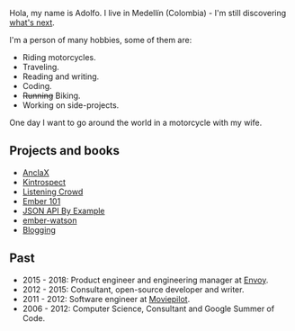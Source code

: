 Hola, my name is Adolfo. I live in Medellín (Colombia) - I'm still discovering [what's next](/blog/2018/05/23/whats-next/).

I'm a person of many hobbies, some of them are:

  - Riding motorcycles.
  - Traveling.
  - Reading and writing.
  - Coding.
  - ~~Running~~ Biking.
  - Working on side-projects.

One day I want to go around the world in a motorcycle with my wife.

## Projects and books

- [AnclaX](https://anclax.com/)
- [Kintrospect](https://kintrospect.com/)
- [Listening Crowd](https://github.com/abuiles/listening-crowd)
- [Ember 101](https://leanpub.com/ember-cli-101)
- [JSON API By Example](https://leanpub.com/json-api-by-example)
- [ember-watson](http://github.com/abuiles/ember-watson)
- [Blogging](articles)

## Past

- 2015 - 2018: Product engineer and engineering manager at [Envoy](https://envoy.com/).
- 2012 - 2015: Consultant, open-source developer and writer.
- 2011 - 2012: Software engineer at [Moviepilot](https://moviepilot.com/).
- 2006 - 2012: Computer Science, Consultant and Google Summer of Code.
